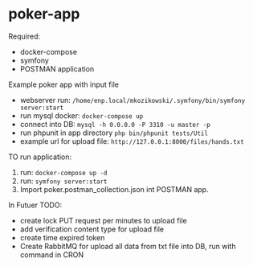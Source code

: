 # poker-app
Required:
- docker-compose
- symfony
- POSTMAN application

Example poker app with input file
- webserver run: ``/home/enp.local/mkozikowski/.symfony/bin/symfony server:start``
- run mysql docker: ``docker-compose up``
- connect into DB: ``mysql -h 0.0.0.0 -P 3310 -u master -p``
- run phpunit in app directory ``php bin/phpunit tests/Util``
- example url for upload file: ``http://127.0.0.1:8000/files/hands.txt``

TO run application:
1. run: ``docker-compose up -d``
2. run: ``symfony server:start``
3. Import poker.postman_collection.json int POSTMAN app.

In Futuer TODO:
- create lock PUT request per minutes to upload file
- add verification content type for upload file
- create time expired token
- Create RabbitMQ for upload all data from txt file into DB, run with command in CRON